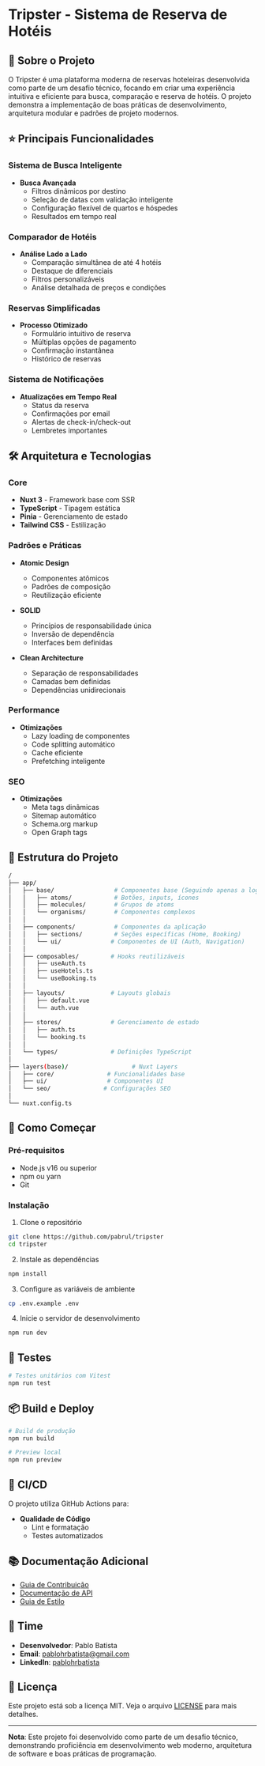 # Tripster - Sistema de Reserva de Hotéis

## 🎯 Sobre o Projeto

O Tripster é uma plataforma moderna de reservas hoteleiras desenvolvida como parte de um desafio técnico, focando em criar uma experiência intuitiva e eficiente para busca, comparação e reserva de hotéis. O projeto demonstra a implementação de boas práticas de desenvolvimento, arquitetura modular e padrões de projeto modernos.

## ⭐ Principais Funcionalidades

### Sistema de Busca Inteligente

- **Busca Avançada**
  - Filtros dinâmicos por destino
  - Seleção de datas com validação inteligente
  - Configuração flexível de quartos e hóspedes
  - Resultados em tempo real

### Comparador de Hotéis

- **Análise Lado a Lado**
  - Comparação simultânea de até 4 hotéis
  - Destaque de diferenciais
  - Filtros personalizáveis
  - Análise detalhada de preços e condições

### Reservas Simplificadas

- **Processo Otimizado**
  - Formulário intuitivo de reserva
  - Múltiplas opções de pagamento
  - Confirmação instantânea
  - Histórico de reservas

### Sistema de Notificações

- **Atualizações em Tempo Real**
  - Status da reserva
  - Confirmações por email
  - Alertas de check-in/check-out
  - Lembretes importantes

## 🛠 Arquitetura e Tecnologias

### Core

- **Nuxt 3** - Framework base com SSR
- **TypeScript** - Tipagem estática
- **Pinia** - Gerenciamento de estado
- **Tailwind CSS** - Estilização

### Padrões e Práticas

- **Atomic Design**

  - Componentes atômicos
  - Padrões de composição
  - Reutilização eficiente

- **SOLID**

  - Princípios de responsabilidade única
  - Inversão de dependência
  - Interfaces bem definidas

- **Clean Architecture**
  - Separação de responsabilidades
  - Camadas bem definidas
  - Dependências unidirecionais

### Performance

- **Otimizações**
  - Lazy loading de componentes
  - Code splitting automático
  - Cache eficiente
  - Prefetching inteligente

### SEO

- **Otimizações**
  - Meta tags dinâmicas
  - Sitemap automático
  - Schema.org markup
  - Open Graph tags

## 📁 Estrutura do Projeto

```bash
/
├── app/
│   ├── base/                 # Componentes base (Seguindo apenas a logica do Atomic Design)
│   │   ├── atoms/            # Botões, inputs, ícones
│   │   ├── molecules/        # Grupos de atoms
│   │   └── organisms/        # Componentes complexos
│   │
│   ├── components/           # Componentes da aplicação
│   │   ├── sections/         # Seções específicas (Home, Booking)
│   │   └── ui/              # Componentes de UI (Auth, Navigation)
│   │
│   ├── composables/         # Hooks reutilizáveis
│   │   ├── useAuth.ts
│   │   ├── useHotels.ts
│   │   └── useBooking.ts
│   │
│   ├── layouts/             # Layouts globais
│   │   ├── default.vue
│   │   └── auth.vue
│   │
│   ├── stores/              # Gerenciamento de estado
│   │   ├── auth.ts
│   │   └── booking.ts
│   │
│   └── types/               # Definições TypeScript
│
├── layers(base)/                  # Nuxt Layers
│   ├── core/               # Funcionalidades base
│   ├── ui/                 # Componentes UI
│   └── seo/               # Configurações SEO
│
└── nuxt.config.ts
```

## 🚀 Como Começar

### Pré-requisitos

- Node.js v16 ou superior
- npm ou yarn
- Git

### Instalação

1. Clone o repositório

```bash
git clone https://github.com/pabrul/tripster
cd tripster
```

2. Instale as dependências

```bash
npm install
```

3. Configure as variáveis de ambiente

```bash
cp .env.example .env
```

4. Inicie o servidor de desenvolvimento

```bash
npm run dev
```

## 🧪 Testes

```bash
# Testes unitários com Vitest
npm run test
```

## 📦 Build e Deploy

```bash
# Build de produção
npm run build

# Preview local
npm run preview
```

## 🔄 CI/CD

O projeto utiliza GitHub Actions para:

- **Qualidade de Código**
  - Lint e formatação
  - Testes automatizados

## 📚 Documentação Adicional

- [Guia de Contribuição](CONTRIBUTING.md)
- [Documentação de API](API.md)
- [Guia de Estilo](STYLE_GUIDE.md)

## 👥 Time

- **Desenvolvedor**: Pablo Batista
- **Email**: pablohrbatista@gmail.com
- **LinkedIn**: [pablohrbatista](https://www.linkedin.com/in/pabrul/)

## 📄 Licença

Este projeto está sob a licença MIT. Veja o arquivo [LICENSE](LICENSE) para mais detalhes.

---

**Nota**: Este projeto foi desenvolvido como parte de um desafio técnico, demonstrando proficiência em desenvolvimento web moderno, arquitetura de software e boas práticas de programação.
